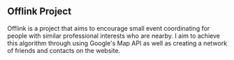 ## Offlink Project

Offlink is a project that aims to encourage small event coordinating for people with similar professional interests who are nearby.
I aim to achieve this algorithm through using Google's Map API as well as creating a network of friends and contacts on the website.
